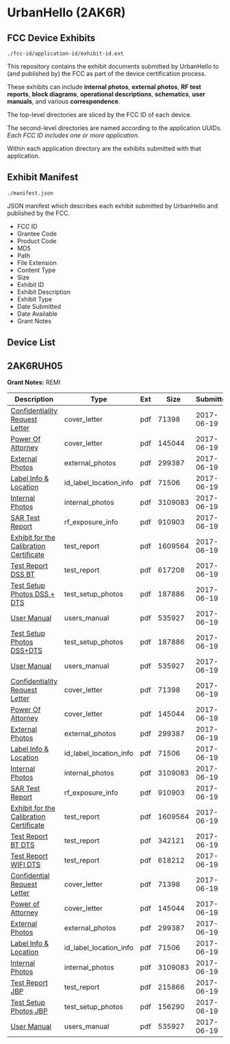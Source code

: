 # UrbanHello (2AK6R)
## FCC Device Exhibits

```
./fcc-id/application-id/exhibit-id.ext
```

This repository contains the exhibit documents submitted by UrbanHello to (and published by) the FCC as part of the device certification process.

These exhibits can include **internal photos**, **external photos**, **RF test reports**, **block diagrams**, **operational descriptions**, **schematics**, **user manuals**, and various **correspondence**.

The top-level directories are sliced by the FCC ID of each device.

The second-level directories are named according to the application UUIDs. *Each FCC ID includes one or more application.*

Within each application directory are the exhibits submitted with that application. 

## Exhibit Manifest

```
./manifest.json
```

JSON manifest which describes each exhibit submitted by UrbanHello and published by the FCC.

- FCC ID
- Grantee Code
- Product Code
- MD5
- Path
- File Extension
- Content Type
- Size
- Exhibit ID
- Exhibit Description
- Exhibit Type
- Date Submitted
- Date Available
- Grant Notes

## Device List
## 2AK6RUH05
**Grant Notes:** REMI

| Description | Type | Ext | Size | Submitted | Available |
| ----------- | ---- | --- | ---- | --------- | --------- |
| [Confidentiality Request Letter](2AK6RUH05/b8aed1b95095174807c1a5be174ad779/3431226.pdf) | cover_letter | pdf | 71398 | 2017-06-19 | 2017-06-19 |
| [Power Of Attorney](2AK6RUH05/b8aed1b95095174807c1a5be174ad779/3431227.pdf) | cover_letter | pdf | 145044 | 2017-06-19 | 2017-06-19 |
| [External Photos](2AK6RUH05/b8aed1b95095174807c1a5be174ad779/3431223.pdf) | external_photos | pdf | 299387 | 2017-06-19 | 2017-06-19 |
| [Label Info & Location](2AK6RUH05/b8aed1b95095174807c1a5be174ad779/3431225.pdf) | id_label_location_info | pdf | 71506 | 2017-06-19 | 2017-06-19 |
| [Internal Photos](2AK6RUH05/b8aed1b95095174807c1a5be174ad779/3431224.pdf) | internal_photos | pdf | 3109083 | 2017-06-19 | 2017-06-19 |
| [SAR Test Report](2AK6RUH05/b8aed1b95095174807c1a5be174ad779/3431228.pdf) | rf_exposure_info | pdf | 910903 | 2017-06-19 | 2017-06-19 |
| [Exhibit for the Calibration Certificate](2AK6RUH05/b8aed1b95095174807c1a5be174ad779/3077067.pdf) | test_report | pdf | 1609564 | 2017-06-19 | 2017-06-19 |
| [Test Report DSS BT](2AK6RUH05/b8aed1b95095174807c1a5be174ad779/3431243.pdf) | test_report | pdf | 617208 | 2017-06-19 | 2017-06-19 |
| [Test Setup Photos DSS + DTS](2AK6RUH05/b8aed1b95095174807c1a5be174ad779/3431231.pdf) | test_setup_photos | pdf | 187886 | 2017-06-19 | 2017-06-19 |
| [User Manual](2AK6RUH05/b8aed1b95095174807c1a5be174ad779/3431232.pdf) | users_manual | pdf | 535927 | 2017-06-19 | 2017-06-19 |
| [Test Setup Photos DSS+DTS](2AK6RUH05/668c72ba665904e926148b64bf5397ab/3431231.pdf) | test_setup_photos | pdf | 187886 | 2017-06-19 | 2017-06-19 |
| [User Manual](2AK6RUH05/668c72ba665904e926148b64bf5397ab/3431232.pdf) | users_manual | pdf | 535927 | 2017-06-19 | 2017-06-19 |
| [Confidentiality Request Letter](2AK6RUH05/668c72ba665904e926148b64bf5397ab/3431226.pdf) | cover_letter | pdf | 71398 | 2017-06-19 | 2017-06-19 |
| [Power Of Attorney](2AK6RUH05/668c72ba665904e926148b64bf5397ab/3431227.pdf) | cover_letter | pdf | 145044 | 2017-06-19 | 2017-06-19 |
| [External Photos](2AK6RUH05/668c72ba665904e926148b64bf5397ab/3431223.pdf) | external_photos | pdf | 299387 | 2017-06-19 | 2017-06-19 |
| [Label Info & Location](2AK6RUH05/668c72ba665904e926148b64bf5397ab/3431225.pdf) | id_label_location_info | pdf | 71506 | 2017-06-19 | 2017-06-19 |
| [Internal Photos](2AK6RUH05/668c72ba665904e926148b64bf5397ab/3431224.pdf) | internal_photos | pdf | 3109083 | 2017-06-19 | 2017-06-19 |
| [SAR Test Report](2AK6RUH05/668c72ba665904e926148b64bf5397ab/3431228.pdf) | rf_exposure_info | pdf | 910903 | 2017-06-19 | 2017-06-19 |
| [Exhibit for the Calibration Certificate](2AK6RUH05/668c72ba665904e926148b64bf5397ab/3077067.pdf) | test_report | pdf | 1609564 | 2017-06-19 | 2017-06-19 |
| [Test Report BT DTS](2AK6RUH05/668c72ba665904e926148b64bf5397ab/3431229.pdf) | test_report | pdf | 342121 | 2017-06-19 | 2017-06-19 |
| [Test Report WIFI DTS](2AK6RUH05/668c72ba665904e926148b64bf5397ab/3431230.pdf) | test_report | pdf | 618212 | 2017-06-19 | 2017-06-19 |
| [Confidential Request Letter](2AK6RUH05/0e1ac468e93b10cb2dd1a6058817e87e/3431226.pdf) | cover_letter | pdf | 71398 | 2017-06-19 | 2017-06-19 |
| [Power of Attorney](2AK6RUH05/0e1ac468e93b10cb2dd1a6058817e87e/3431227.pdf) | cover_letter | pdf | 145044 | 2017-06-19 | 2017-06-19 |
| [External Photos](2AK6RUH05/0e1ac468e93b10cb2dd1a6058817e87e/3431223.pdf) | external_photos | pdf | 299387 | 2017-06-19 | 2017-06-19 |
| [Label Info & Location](2AK6RUH05/0e1ac468e93b10cb2dd1a6058817e87e/3431225.pdf) | id_label_location_info | pdf | 71506 | 2017-06-19 | 2017-06-19 |
| [Internal Photos](2AK6RUH05/0e1ac468e93b10cb2dd1a6058817e87e/3431224.pdf) | internal_photos | pdf | 3109083 | 2017-06-19 | 2017-06-19 |
| [Test Report JBP](2AK6RUH05/0e1ac468e93b10cb2dd1a6058817e87e/3431254.pdf) | test_report | pdf | 215866 | 2017-06-19 | 2017-06-19 |
| [Test Setup Photos JBP](2AK6RUH05/0e1ac468e93b10cb2dd1a6058817e87e/3431255.pdf) | test_setup_photos | pdf | 156290 | 2017-06-19 | 2017-06-19 |
| [User Manual](2AK6RUH05/0e1ac468e93b10cb2dd1a6058817e87e/3431232.pdf) | users_manual | pdf | 535927 | 2017-06-19 | 2017-06-19 |

